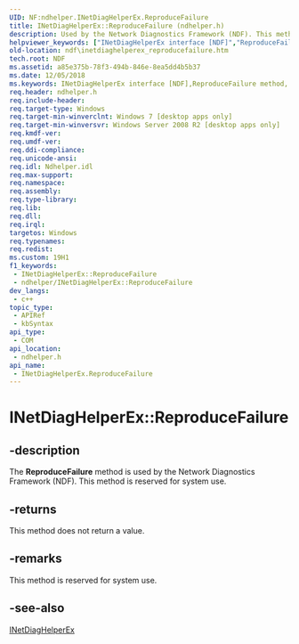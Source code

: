 ```yaml
---
UID: NF:ndhelper.INetDiagHelperEx.ReproduceFailure
title: INetDiagHelperEx::ReproduceFailure (ndhelper.h)
description: Used by the Network Diagnostics Framework (NDF). This method is reserved for system use.
helpviewer_keywords: ["INetDiagHelperEx interface [NDF]","ReproduceFailure method","INetDiagHelperEx.ReproduceFailure","INetDiagHelperEx::ReproduceFailure","ReproduceFailure","ReproduceFailure method [NDF]","ReproduceFailure method [NDF]","INetDiagHelperEx interface","ndf.inetdiaghelperex_reproducefailure","ndhelper/INetDiagHelperEx::ReproduceFailure"]
old-location: ndf\inetdiaghelperex_reproducefailure.htm
tech.root: NDF
ms.assetid: a85e375b-78f3-494b-846e-8ea5dd4b5b37
ms.date: 12/05/2018
ms.keywords: INetDiagHelperEx interface [NDF],ReproduceFailure method, INetDiagHelperEx.ReproduceFailure, INetDiagHelperEx::ReproduceFailure, ReproduceFailure, ReproduceFailure method [NDF], ReproduceFailure method [NDF],INetDiagHelperEx interface, ndf.inetdiaghelperex_reproducefailure, ndhelper/INetDiagHelperEx::ReproduceFailure
req.header: ndhelper.h
req.include-header: 
req.target-type: Windows
req.target-min-winverclnt: Windows 7 [desktop apps only]
req.target-min-winversvr: Windows Server 2008 R2 [desktop apps only]
req.kmdf-ver: 
req.umdf-ver: 
req.ddi-compliance: 
req.unicode-ansi: 
req.idl: Ndhelper.idl
req.max-support: 
req.namespace: 
req.assembly: 
req.type-library: 
req.lib: 
req.dll: 
req.irql: 
targetos: Windows
req.typenames: 
req.redist: 
ms.custom: 19H1
f1_keywords:
 - INetDiagHelperEx::ReproduceFailure
 - ndhelper/INetDiagHelperEx::ReproduceFailure
dev_langs:
 - c++
topic_type:
 - APIRef
 - kbSyntax
api_type:
 - COM
api_location:
 - ndhelper.h
api_name:
 - INetDiagHelperEx.ReproduceFailure
---
```


# INetDiagHelperEx::ReproduceFailure


## -description

The <b>ReproduceFailure</b> method is used by the Network Diagnostics Framework (NDF). This method  is reserved for system use.



## -returns

This method does not return a value.

## -remarks

This method is reserved for system use.

## -see-also

<a href="/windows/desktop/api/ndhelper/nn-ndhelper-inetdiaghelperex">INetDiagHelperEx</a>
